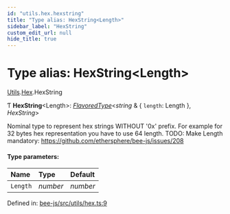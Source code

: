 ```yaml
---
id: "utils.hex.hexstring"
title: "Type alias: HexString<Length>"
sidebar_label: "HexString"
custom_edit_url: null
hide_title: true
---
```


# Type alias: HexString<Length\>

[Utils](../modules/utils.md).[Hex](../modules/utils.hex.md).HexString

Ƭ **HexString**<Length\>: [*FlavoredType*](flavoredtype.md)<*string* & { `length`: Length  }, *HexString*\>

Nominal type to represent hex strings WITHOUT '0x' prefix.
For example for 32 bytes hex representation you have to use 64 length.
TODO: Make Length mandatory: https://github.com/ethersphere/bee-js/issues/208

#### Type parameters:

Name | Type | Default |
:------ | :------ | :------ |
`Length` | *number* | *number* |

Defined in: [bee-js/src/utils/hex.ts:9](https://github.com/ethersphere/bee-js/blob/ce4d3fa/src/utils/hex.ts#L9)
